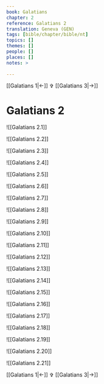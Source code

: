 ```yaml
---
book: Galatians
chapter: 2
reference: Galatians 2
translation: Geneva (GEN)
tags: [bible/chapter/bible/nt]
topics: []
themes: []
people: []
places: []
notes: >
  
---
```


[[Galatians 1|<-]] ✞ [[Galatians 3|->]]

# Galatians 2

![[Galatians 2.1]]

![[Galatians 2.2]]

![[Galatians 2.3]]

![[Galatians 2.4]]

![[Galatians 2.5]]

![[Galatians 2.6]]

![[Galatians 2.7]]

![[Galatians 2.8]]

![[Galatians 2.9]]

![[Galatians 2.10]]

![[Galatians 2.11]]

![[Galatians 2.12]]

![[Galatians 2.13]]

![[Galatians 2.14]]

![[Galatians 2.15]]

![[Galatians 2.16]]

![[Galatians 2.17]]

![[Galatians 2.18]]

![[Galatians 2.19]]

![[Galatians 2.20]]

![[Galatians 2.21]]

[[Galatians 1|<-]] ✞ [[Galatians 3|->]]
